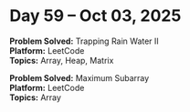 # Day 59 – Oct 03, 2025

**Problem Solved:** Trapping Rain Water II                 
**Platform:** LeetCode                       
**Topics:** Array, Heap, Matrix

**Problem Solved:** Maximum Subarray                           
**Platform:** LeetCode                       
**Topics:** Array